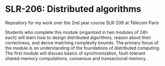 # SLR-206: Distributed algorithms
Repository for my work over the 2nd year course SLR-206 at Télécom Paris

Students who complete this module (organized in two modules of 24h each) will learn how to design distributed algorithms, reason about their correctness, and derive matching complexity bounds. The primary focus of the module is on understanding of the foundations of distributed computing. The first  module will discuss basics of synchronization, fault-tolerant shared-memory computations, consensus and transactional memory.
